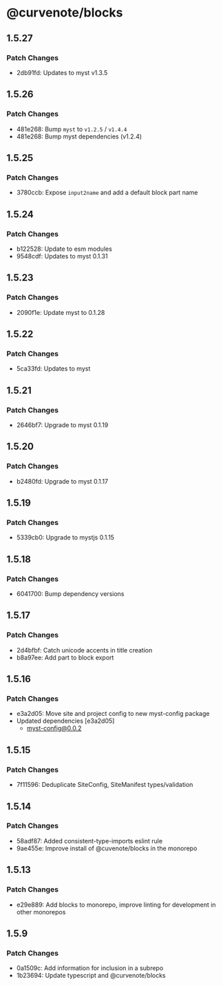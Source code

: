 # @curvenote/blocks

## 1.5.27

### Patch Changes

- 2db91fd: Updates to myst v1.3.5

## 1.5.26

### Patch Changes

- 481e268: Bump `myst` to `v1.2.5` / `v1.4.4`
- 481e268: Bump myst dependencies (v1.2.4)

## 1.5.25

### Patch Changes

- 3780ccb: Expose `input2name` and add a default block part name

## 1.5.24

### Patch Changes

- b122528: Update to esm modules
- 9548cdf: Updates to myst 0.1.31

## 1.5.23

### Patch Changes

- 2090f1e: Update myst to 0.1.28

## 1.5.22

### Patch Changes

- 5ca33fd: Updates to myst

## 1.5.21

### Patch Changes

- 2646bf7: Upgrade to myst 0.1.19

## 1.5.20

### Patch Changes

- b2480fd: Upgrade to myst 0.1.17

## 1.5.19

### Patch Changes

- 5339cb0: Upgrade to mystjs 0.1.15

## 1.5.18

### Patch Changes

- 6041700: Bump dependency versions

## 1.5.17

### Patch Changes

- 2d4bfbf: Catch unicode accents in title creation
- b8a97ee: Add part to block export

## 1.5.16

### Patch Changes

- e3a2d05: Move site and project config to new myst-config package
- Updated dependencies [e3a2d05]
  - myst-config@0.0.2

## 1.5.15

### Patch Changes

- 7f11596: Deduplicate SiteConfig, SiteManifest types/validation

## 1.5.14

### Patch Changes

- 58adf87: Added consistent-type-imports eslint rule
- 9ae455e: Improve install of @cuvenote/blocks in the monorepo

## 1.5.13

### Patch Changes

- e29e889: Add blocks to monorepo, improve linting for development in other monorepos

## 1.5.9

### Patch Changes

- 0a1509c: Add information for inclusion in a subrepo
- 1b23694: Update typescript and @curvenote/blocks
